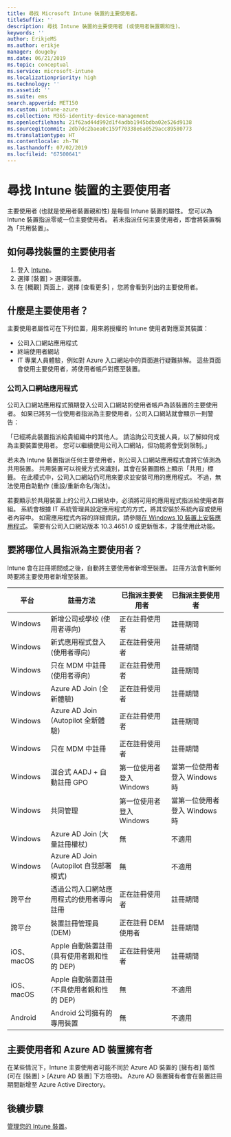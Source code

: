```yaml
---
title: 尋找 Microsoft Intune 裝置的主要使用者。
titleSuffix: ''
description: 尋找 Intune 裝置的主要使用者 (或使用者裝置親和性)。
keywords: ''
author: ErikjeMS
ms.author: erikje
manager: dougeby
ms.date: 06/21/2019
ms.topic: conceptual
ms.service: microsoft-intune
ms.localizationpriority: high
ms.technology: ''
ms.assetid: ''
ms.suite: ems
search.appverid: MET150
ms.custom: intune-azure
ms.collection: M365-identity-device-management
ms.openlocfilehash: 21f62ad44d992d1f4adbb1945bdba02e526d9138
ms.sourcegitcommit: 2db7dc2baea0c159f70338e6a0529acc89580773
ms.translationtype: HT
ms.contentlocale: zh-TW
ms.lasthandoff: 07/02/2019
ms.locfileid: "67500641"
---
```

# <a name="find-the-primary-user-of-an-intune-device"></a>尋找 Intune 裝置的主要使用者

主要使用者 (也就是使用者裝置親和性) 是每個 Intune 裝置的屬性。 您可以為 Intune 裝置指派零或一位主要使用者。 若未指派任何主要使用者，即會將裝置稱為「共用裝置」。

## <a name="how-to-find-a-devices-primary-user"></a>如何尋找裝置的主要使用者

1. 登入 [Intune](https://go.microsoft.com/fwlink/?linkid=2090973)。
2. 選擇 [裝置]  > 選擇裝置。
3. 在 [概觀]  頁面上，選擇 [查看更多]  ，您將會看到列出的主要使用者。

## <a name="what-is-the-primary-user"></a>什麼是主要使用者？
主要使用者屬性可在下列位置，用來將授權的 Intune 使用者對應至其裝置：
- 公司入口網站應用程式
- 終端使用者網站
- IT 專業人員體驗，例如對 Azure 入口網站中的頁面進行疑難排解。 這些頁面會使用主要使用者，將使用者帳戶對應至裝置。    

### <a name="company-portal-app"></a>公司入口網站應用程式
公司入口網站應用程式預期登入公司入口網站的使用者帳戶為該裝置的主要使用者。 如果已將另一位使用者指派為主要使用者，公司入口網站就會顯示一則警告：

「已經將此裝置指派給貴組織中的其他人。 請洽詢公司支援人員，以了解如何成為主要裝置使用者。 您可以繼續使用公司入口網站，但功能將會受到限制。」

若未為 Intune 裝置指派任何主要使用者，則公司入口網站應用程式會將它偵測為共用裝置。 共用裝置可以視覺方式來識別，其會在裝置圖格上顯示「共用」標籤。 在此模式中，公司入口網站仍可用來要求並安裝可用的應用程式。 不過，無法使用自助動作 (重設/重新命名/淘汰)。  

若要顯示於共用裝置上的公司入口網站中，必須將可用的應用程式指派給使用者群組。 系統會根據 IT 系統管理員設定應用程式的方式，將其安裝於系統內容或使用者內容中。 如需應用程式內容的詳細資訊，請參閱[在 Windows 10 裝置上安裝應用程式](apps-windows-10-app-deploy.md#installing-apps-on-windows-10-devices)。 需要有公司入口網站版本 10.3.4651.0 或更新版本，才能使用此功能。


## <a name="who-is-assigned-as-the-primary-user"></a>要將哪位人員指派為主要使用者？
Intune 會在註冊期間或之後，自動將主要使用者新增至裝置。 註冊方法會判斷何時要將主要使用者新增至裝置。

| 平台 | 註冊方法 | 已指派主要使用者 | 已指派主要使用者 |
| ---- | ---- | ---- | ---- |
| Windows | 新增公司或學校 (使用者導向) | 正在註冊使用者 | 註冊期間 |   
| Windows | 新式應用程式登入 (使用者導向) | 正在註冊使用者 | 註冊期間 | 
| Windows | 只在 MDM 中註冊 (使用者導向) | 正在註冊使用者 | 註冊期間 | 
| Windows | Azure AD Join (全新體驗) | 正在註冊使用者 | 註冊期間 | 
| Windows | Azure AD Join (Autopilot 全新體驗) | 正在註冊使用者 | 註冊期間 | 
| Windows | 只在 MDM 中註冊 | 正在註冊使用者 | 註冊期間 | 
| Windows | 混合式 AADJ + 自動註冊 GPO | 第一位使用者登入 Windows | 當第一位使用者登入 Windows 時| 
| Windows | 共同管理 | 第一位使用者登入 Windows | 當第一位使用者登入 Windows 時 | 
| Windows | Azure AD Join (大量註冊權杖) | 無 | 不適用 | 
| Windows | Azure AD Join (Autopilot 自我部署模式) | 無 | 不適用 | 
| 跨平台 | 透過公司入口網站應用程式的使用者導向註冊 | 正在註冊使用者 | 註冊期間 |
| 跨平台 | 裝置註冊管理員 (DEM) | 正在註冊 DEM 使用者 | 註冊期間 |
| iOS、macOS | Apple 自動裝置註冊 (具有使用者親和性的 DEP) | 正在註冊使用者 | 註冊期間 |
| iOS、macOS | Apple 自動裝置註冊 (不具使用者親和性的 DEP) | 無 | 不適用 |
| Android | Android 公司擁有的專用裝置 | 無 | 不適用 |

## <a name="primary-user-and-azure-ad-device-owner"></a>主要使用者和 Azure AD 裝置擁有者
在某些情況下，Intune 主要使用者可能不同於 Azure AD 裝置的 [擁有者]  屬性 (可在 [裝置]   > [Azure AD 裝置]  下方檢視)。 Azure AD 裝置擁有者會在裝置註冊期間新增至 Azure Active Directory。

## <a name="next-steps"></a>後續步驟
[管理您的 Intune 裝置](device-management.md)。
